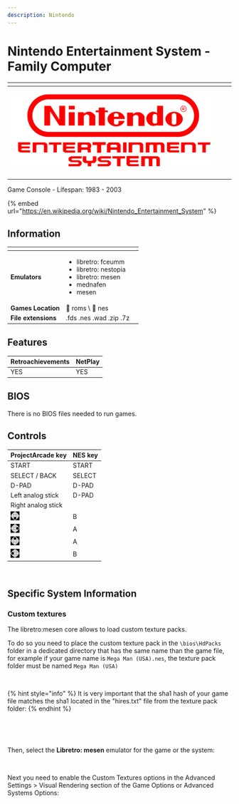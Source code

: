 ```yaml
---
description: Nintendo
---
```


# Nintendo Entertainment System - Family Computer

<table data-header-hidden><thead><tr><th></th><th></th><th data-hidden></th></tr></thead><tbody><tr><td><p></p><p><img src="https://raw.githubusercontent.com/fabricecaruso/es-theme-carbon/master/art/logos/nes.svg" alt="" data-size="original"></p></td><td><p></p><p><img src="https://upload.wikimedia.org/wikipedia/commons/7/7d/Family_Computer_logo.svg" alt="" data-size="original"></p></td><td></td></tr></tbody></table>

Game Console - Lifespan: 1983 - 2003

{% embed url="https://en.wikipedia.org/wiki/Nintendo_Entertainment_System" %}

## Information

<table data-header-hidden><thead><tr><th></th><th></th><th data-hidden></th></tr></thead><tbody><tr><td><strong>Emulators</strong></td><td><ul><li>libretro: fceumm</li><li>libretro: nestopia</li><li>libretro: mesen</li><li>mednafen</li><li>mesen</li></ul></td><td></td></tr><tr><td><strong>Games Location</strong></td><td><span data-gb-custom-inline data-tag="emoji" data-code="1f4c1">📁</span> roms \ <span data-gb-custom-inline data-tag="emoji" data-code="1f4c2">📂</span> nes</td><td></td></tr><tr><td><strong>File extensions</strong></td><td>.fds .nes .wad .zip .7z</td><td></td></tr></tbody></table>

## Features

| Retroachievements | NetPlay |
| ----------------- | ------- |
| YES               | YES     |

## BIOS

There is no BIOS files needed to run games.

## Controls

| ProjectArcade key                                                                              | NES key |
| ----------------------------------------------------------------------------------------- | ------- |
| START                                                                                     | START   |
| SELECT / BACK                                                                             | SELECT  |
| D-PAD                                                                                     | D-PAD   |
| Left analog stick                                                                         | D-PAD   |
| Right analog stick                                                                        |         |
| ![A](<../../../../.gitbook/assets/image (1) (2) (1).png>)                                 | B       |
| ![B](<../../../../.gitbook/assets/image (4) (1).png>)                                     | A       |
| <img src="../../../../.gitbook/assets/image (3) (1) (2).png" alt="" data-size="original"> | A       |
| <img src="../../../../.gitbook/assets/image (2) (1) (1).png" alt="" data-size="line">     | B       |

<figure><img src="https://i.imgur.com/ulQC9m2.png" alt=""><figcaption></figcaption></figure>

## Specific System Information

### Custom textures



The libretro:mesen core allows to load custom texture packs.

To do so you need to place the custom texture pack in the `\bios\HdPacks` folder in a dedicated directory that has the same name than the game file, for example if your game name is `Mega Man (USA).nes`, the texture pack folder must be named `Mega Man (USA)`

<figure><img src="https://i.imgur.com/0t1gw0h.png" alt=""><figcaption></figcaption></figure>

{% hint style="info" %}
It is very important that the sha1 hash of your game file matches the sha1 located in the "hires.txt" file from the texture pack folder:
{% endhint %}

<figure><img src="https://i.imgur.com/KAQVQlV.png" alt=""><figcaption></figcaption></figure>

<figure><img src="https://i.imgur.com/b04EdoH.png" alt=""><figcaption></figcaption></figure>

Then, select the **Libretro: mesen** emulator for the game or the system:

<figure><img src="https://i.imgur.com/QUAN6n2.png" alt=""><figcaption></figcaption></figure>

Next you need to enable the Custom Textures options in the Advanced Settings > Visual Rendering section of the Game Options or Advanced Systems Options:

<figure><img src="https://i.imgur.com/Un77eUl.png" alt=""><figcaption></figcaption></figure>
